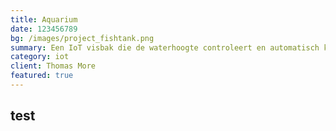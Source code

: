 ```yaml
---
title: Aquarium
date: 123456789
bg: /images/project_fishtank.png
summary: Een IoT visbak die de waterhoogte controleert en automatisch kan voederen.
category: iot
client: Thomas More
featured: true
---
```


## test
